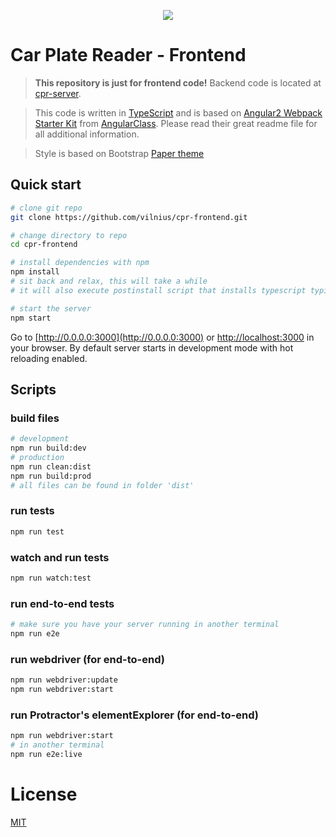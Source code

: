 <p align="center">
  <a href="http://codeforvilnius.lt" target="_blank">
    <img src="https://raw.githubusercontent.com/vilnius/cpr-frontend/master/src/assets/img/c4v-logo.jpeg">
  </a>
</p>

# Car Plate Reader - Frontend

> **This repository is just for frontend code!** Backend code is located at
[cpr-server](https://github.com/vilnius/cpr-server).

> This code is written in [TypeScript](http://www.typescriptlang.org/) and is based
on [Angular2 Webpack Starter Kit](https://github.com/AngularClass/angular2-webpack-starter)
from [AngularClass](https://angularclass.com). Please read their great readme file for
all additional information.

> Style is based on Bootstrap [Paper theme](https://bootswatch.com/paper/)

## Quick start

```bash
# clone git repo
git clone https://github.com/vilnius/cpr-frontend.git

# change directory to repo
cd cpr-frontend

# install dependencies with npm
npm install
# sit back and relax, this will take a while
# it will also execute postinstall script that installs typescript typings

# start the server
npm start
```
Go to [http://0.0.0.0:3000](http://0.0.0.0:3000) or [http://localhost:3000](http://localhost:3000)
in your browser. By default server starts in development mode with hot reloading enabled.

## Scripts

### build files
```bash
# development
npm run build:dev
# production
npm run clean:dist
npm run build:prod
# all files can be found in folder 'dist'
```

### run tests
```bash
npm run test
```

### watch and run tests
```bash
npm run watch:test
```

### run end-to-end tests
```bash
# make sure you have your server running in another terminal
npm run e2e
```

### run webdriver (for end-to-end)
```bash
npm run webdriver:update
npm run webdriver:start
```

### run Protractor's elementExplorer (for end-to-end)
```bash
npm run webdriver:start
# in another terminal
npm run e2e:live
```

# License
 [MIT](/LICENSE)
